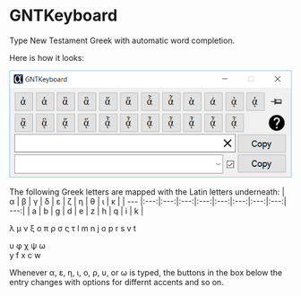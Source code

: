 # GNTKeyboard
Type New Testament Greek with automatic word completion.

Here is how it looks:

![alt tag](https://github.com/dagleich/GNTKeyboard/blob/master/GNTKeyboard.png)

The following Greek letters are mapped with the Latin letters underneath:
| α | β | γ | δ | ε | ζ | η | θ | ι | κ |
| --- |:---:|:---:|:---:|:---:|:---:|:---:|:---:|:---:| ---:|
| a | b | g | d | e | z | h | q | i | k |

λ	μ	ν	ξ	ο	π	ρ	σ	ς	τ
l	m	n	j	o	p	r	s	v	t

υ	φ	χ	ψ	ω	 	 	 	 	 
y	f	x	c	w	

Whenever α, ε, η, ι, ο, ρ, υ, or ω is typed, the buttons in the box below the entry changes with options for differnt accents and so on.
